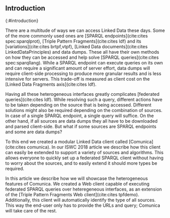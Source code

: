 ## Introduction
{:#introduction}

There are a multitude of ways we can access Linked Data these days.
Some of the more commonly used ones are [SPARQL endpoints](cite:cites spec:sparqlprot),
[Triple Pattern Fragments](cite:cites ldf) and its [variations](cite:cites brtpf,vtpf),
[Linked Data documents](cite:cites LinkedDataPrinciples) and data dumps.
These all have their own methods on how they can be accessed and help solve [SPARQL queries](cite:cites spec:sparqllang).
While a SPARQL endpoint can execute queries on its own and can require a significant amount of server effort,
data dumps will require client-side processing to produce more granular results and is less intensive for servers.
This trade-off is measured as client cost on the [Linked Data Fragments axis](cite:cites ldf).

Having all these heterogeneous interfaces greatly complicates [federated queries](cite:cites ldf).
While resolving such a query,
different actions have to be taken depending on the source that is being accessed.
Different solutions might also be required depending on the combination of sources.
In case of a single SPARQL endpoint, a single query will suffice.
On the other hand, if all sources are data dumps they all have to be downloaded and parsed client-side.
But what if some sources are SPARQL endpoints and some are data dumps?

To this end we created a modular Linked Data client called [Comunica](cite:cites comunica).
In our ISWC 2018 article we describe how this client can easily be extended
to support a variety of sources and algorithms.
This allows everyone to quickly set up a federated SPARQL client
without having to worry about the sources,
and to easily extend it should more types be required.

In this article we describe how we will showcase the heterogeneous features of Comunica.
We created a Web client capable of executing federated SPARQL queries over heteregeneous interfaces,
as an extension of the [Triple Pattern Fragments Web client](cite:cites tpfdemo).
Additionally, this client will automatically identify the type of all sources.
This way the end-user only has to provide the URLs and query;
Comunica will take care of the rest.